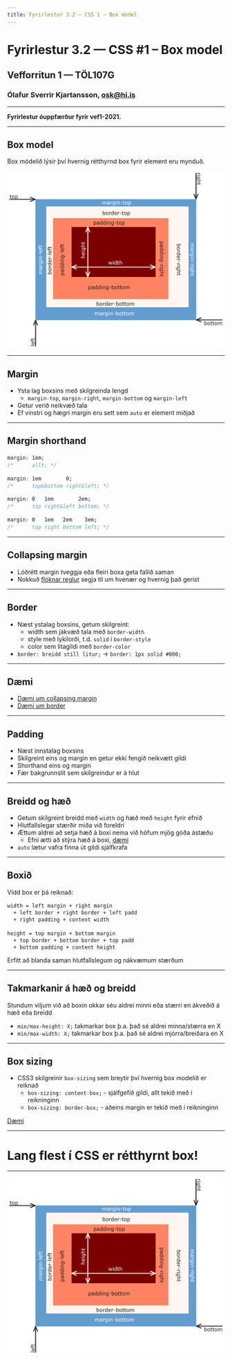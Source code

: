 ```yaml
---
title: Fyrirlestur 3.2 — CSS 1 – Box model
---
```


# Fyrirlestur 3.2 — CSS #1 – Box model

## Vefforritun 1 — TÖL107G

### Ólafur Sverrir Kjartansson, [osk@hi.is](mailto:osk@hi.is)

---

**Fyrirlestur óuppfærður fyrir vef1-2021.**

---

## Box model

Box módelið lýsir því hvernig rétthyrnd box fyrir element eru mynduð.

![Útskýringar mynd af box modelinu](img/boxmodel.png)

***

## Margin

* Ysta lag boxsins með skilgreinda lengd
  * `margin-top`, `margin-right`, `margin-bottom` og `margin-left`
* Getur verið neikvæð tala
* Ef vinstri og hægri margin eru sett sem `auto` er element miðjað

***

## Margin shorthand

```css
margin: 1em;
/*      allt; */
```

```css
margin: 1em        0;
/*      top&bottom right&left; */
```

```css
margin: 0   1em        2em;
/*      top right&left bottom; */
```

```css
margin: 0   1em   2em    3em;
/*      top right bottom left; */
```

***

## Collapsing margin

* Lóðrétt margin tveggja eða fleiri boxa geta fallið saman
* Nokkuð [flóknar reglur](http://www.w3.org/TR/CSS2/box.html#collapsing-margins) segja til um hvenær og hvernig það gerist

***

## Border

* Næst ystalag boxsins, getum skilgreint:
  * width sem jákvæð tala með `border-width`
  * style með lykilorði, t.d. `solid` í `border-style`
  * color sem litagildi með `border-color`
* `border: breidd stíll litur;` → `border: 1px solid #000;`

***

## Dæmi

* [Dæmi um collapsing margin](daemi/box-model/01.collapsing.html)
* [Dæmi um border](daemi/box-model/02.border.html)

***

## Padding

* Næst innstalag boxsins
* Skilgreint eins og margin en getur ekki fengið neikvætt gildi
* Shorthand eins og margin
* Fær bakgrunnslit sem skilgreindur er á hlut

***

## Breidd og hæð

* Getum skilgreint breidd með `width` og hæð með `height` fyrir efnið
* Hlutfallslegar stærðir miða við foreldri
* Ættum aldrei að setja hæð á boxi nema við höfum mjög góða ástæðu
  * Efni ætti að stýra hæð á boxi, [dæmi](daemi/box-model/03.height.html)
* `auto` lætur vafra finna út gildi sjálfkrafa

***

## Boxið

Vídd box er þá reiknað:

```text
width = left margin + right margin
  + left border + right border + left padd
  + right padding + content width

height = top margin + bottom margin
  + top border + bottom border + top padd
  + bottom padding + content height
```

Erfitt að blanda saman hlutfallslegum og nákvæmum stærðum

***

## Takmarkanir á hæð og breidd

Stundum viljum við að boxin okkar séu aldrei minni eða stærri en ákveðið á hæð eða breidd

* `min/max-height: X;` takmarkar box þ.a. það sé aldrei minna/stærra en X
* `min/max-width: X;` takmarkar box þ.a. það sé aldrei mjórra/breiðara en X

***

## Box sizing

* CSS3 skilgreinir `box-sizing` sem breytir því hvernig box modelið er reiknað
  * `box-sizing: content-box;` - sjálfgefið gildi, allt tekið með í reikninginn
  * `box-sizing: border-box;` - aðeins margin er tekið með í reikninginn

[Dæmi](daemi/box-model/04.box.html)

***

# Lang flest í CSS er rétthyrnt box!

***

![Útskýringar mynd af box modelinu](img/boxmodel.png)
